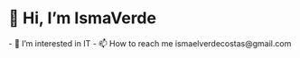 <h1>👋 Hi, I’m IsmaVerde </h1>
- 👀 I’m interested in IT
- 📫 How to reach me ismaelverdecostas@gmail.com

<!---
IsmaVerde/IsmaVerde is a ✨ special ✨ repository because its `README.md` (this file) appears on your GitHub profile.
You can click the Preview link to take a look at your changes.
--->

